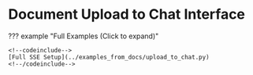 # Document Upload to Chat Interface




<!--
```{.python file=docs/.python_files/upload_to_chat.py}
<<full_sse_setup>>
    settings.update_from_event(event)
    <<init_services_from_event>>
```
-->


??? example "Full Examples (Click to expand)"
    
    <!--codeinclude-->
    [Full SSE Setup](../examples_from_docs/upload_to_chat.py)
    <!--/codeinclude-->